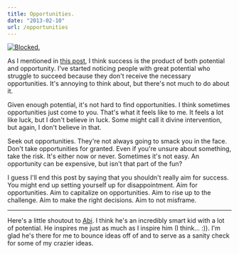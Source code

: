 ```yaml
---
title: Opportunities.
date: "2013-02-10"
url: /opportunities
---
```



[![Blocked.](http://static.misfra.me/images/blocked.jpg)](http://www.flickr.com/photos/preetamjinka/8460800340/)

As I mentioned in [this post](http://misfra.me/success-potential-and-opportunity), I think success is the product of both potential and opportunity. I've started noticing people with great potential who struggle to succeed because they don't receive the necessary opportunities. It's annoying to think about, but there's not much to do about it.

Given enough potential, it's not hard to find opportunities. I think sometimes opportunities just come to you. That's what it feels like to me. It feels a lot like luck, but I don't believe in luck. Some might call it divine intervention, but again, I don't believe in that.

Seek out opportunities. They're not always going to smack you in the face. Don't take opportunities for granted. Even if you're unsure about something, take the risk. It's either now or never. Sometimes it's not easy. An opportunity can be expensive, but isn't that part of the fun?

I guess I'll end this post by saying that you shouldn't really aim for success. You might end up setting yourself up for disappointment. Aim for opportunities. Aim to capitalize on opportunities. Aim to rise up to the challenge. Aim to make the right decisions. Aim to not misframe.

------

Here's a little shoutout to [Abi](http://abigopal.com/). I think he's an incredibly smart kid with a lot of potential. He inspires me just as much as I inspire him (I think... :)). I'm glad he's there for me to bounce ideas off of and to serve as a sanity check for some of my crazier ideas.

